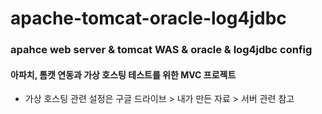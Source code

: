 # apache-tomcat-oracle-log4jdbc

### apahce web server & tomcat WAS &  oracle & log4jdbc config
#### 아파치, 톰캣 연동과 가상 호스팅 테스트를 위한 MVC 프로젝트
* 가상 호스팅 관련 설정은 구글 드라이브 > 내가 만든 자료 > 서버 관련 참고
